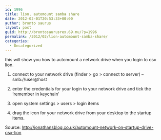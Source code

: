 ```yaml
---
id: 1996
title: lion, automount samba share
date: 2012-02-01T20:53:33+00:00
author: bronto saurus
layout: post
guid: http://brontosaurusrex.69.mu/?p=1996
permalink: /2012/02/lion-automount-samba-share/
categories:
  - Uncategorized
---
```

this will show you how to automount a network drive when you login to osx lion.

1) connect to your network drive (finder > go > connect to server) &#8211; smb://user@host

2) enter the credentials for your login to your network drive and tick the ‘remember in keychain’

3) open system settings > users > login items

4) drag the icon for your network drive from your desktop to the startup items.

Source: http://jonathansblog.co.uk/automount-network-on-startup-drive-osx-lion